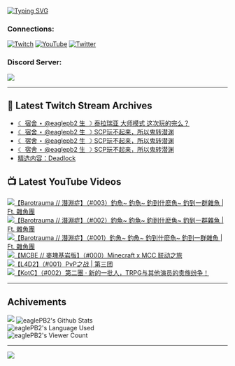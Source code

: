 <!--### Hello people, I'm EaglePB2 - The one who building something for fun 👋
Thank you for standby for this profile.   
The purpose of this profile is coming soon.   
You may come back later, as you wish if this readme.md is updated.   -->

<a href="https://git.io/typing-svg"><img src="https://readme-typing-svg.herokuapp.com?font=Fira+Code&duration=1000&pause=5000&vCenter=true&random=false&width=500&lines=%F0%9F%91%8B+Hello+Everyone%2C+I'm+EaglePB2.;%F0%9F%99%87+Thank+you+for+stopping+by+my+profile.+;%F0%9F%94%AD+%3D%3D%3D%3D+%F0%9F%94%AD;%F0%9F%91%8B+%E4%BD%A0%E5%A5%BD%EF%BC%8C%E6%AD%A1%E8%BF%8E%E4%BE%86%E5%88%B0%E6%88%91%E7%9A%84%E4%BB%A3%E7%A2%BC%E5%BA%AB%E3%80%82;%F0%9F%99%87+%E6%84%9F%E8%AC%9D%E5%89%8D%E4%BE%86%E5%8F%83%E8%A7%80%E5%B0%8F%E5%B1%8B+owo~" alt="Typing SVG" /></a>

### Connections:

[![Twitch](https://img.shields.io/badge/Twitch-9347FF?style=flat-square&logo=twitch&logoColor=white)](https://www.twitch.tv/eaglepb2)
[![YouTube](https://img.shields.io/badge/YouTube-%23FF0000.svg?style=flat-square&logo=YouTube&logoColor=white)](https://www.youtube.com/eaglepb2)
[![Twitter](https://img.shields.io/badge/Twitter-%231DA1F2.svg?style=flat-square&logo=Twitter&logoColor=white)](https://twitter.com/eaglepb2)

### Discord Server:

[![](https://invidget.switchblade.xyz/qKrub9b?theme=dark&language=ch)](https://discord.gg/qKrub9b)

---

## 👾 Latest Twitch Stream Archives
<!-- TWITCH:START -->
- [☾ 宿舍 ⋆ @eaglepb2 生 ☽ 泰拉瑞亚 大师模式 这次玩的完么？](https://www.twitch.tv/videos/2239730762)
- [☾ 宿舍 ⋆ @eaglepb2 生 ☽ SCP玩不起来，所以鬼转潜渊](https://www.twitch.tv/videos/2238860492)
- [☾ 宿舍 ⋆ @eaglepb2 生 ☽ SCP玩不起来，所以鬼转潜渊](https://www.twitch.tv/videos/2238852313)
- [☾ 宿舍 ⋆ @eaglepb2 生 ☽ SCP玩不起来，所以鬼转潜渊](https://www.twitch.tv/videos/2238843573)
- [精选内容：Deadlock](https://www.twitch.tv/videos/2237989346)
<!-- TWITCH:END -->



## 📺 Latest YouTube Videos
<!-- YOUTUBE:START -->
<!-- YOUTUBE:END -->

<!-- BEGIN YOUTUBE-CARDS -->
<a href="https://www.youtube.com/watch?v=iTOxMkv765o">
  <picture>
    <source media="(prefers-color-scheme: dark)" srcset="https://ytcards.demolab.com/?id=iTOxMkv765o&title=%E3%80%90Barotrauma+%2F%2F+%E6%BD%9B%E6%B7%B5%E7%97%87%E3%80%91%EF%BC%88%23003%EF%BC%89%E9%87%A3%E9%AD%9A~+%E9%87%A3%E9%AD%9A~+%E9%87%A3%E5%88%B0%E4%BB%80%E9%BA%BD%E9%AD%9A~+%E9%87%A3%E5%88%B0%E4%B8%80%E7%BE%A4%E9%9B%9C%E9%AD%9A+%7C+Ft.+%E9%9B%9C%E9%AD%9A%E5%9C%98&lang=zh&timestamp=1725246544&background_color=%230d1117&title_color=%23ffffff&stats_color=%23dedede&max_title_lines=1&width=250&border_radius=5&duration=13206">
    <img src="https://ytcards.demolab.com/?id=iTOxMkv765o&title=%E3%80%90Barotrauma+%2F%2F+%E6%BD%9B%E6%B7%B5%E7%97%87%E3%80%91%EF%BC%88%23003%EF%BC%89%E9%87%A3%E9%AD%9A~+%E9%87%A3%E9%AD%9A~+%E9%87%A3%E5%88%B0%E4%BB%80%E9%BA%BD%E9%AD%9A~+%E9%87%A3%E5%88%B0%E4%B8%80%E7%BE%A4%E9%9B%9C%E9%AD%9A+%7C+Ft.+%E9%9B%9C%E9%AD%9A%E5%9C%98&lang=zh&timestamp=1725246544&background_color=%23ffffff&title_color=%2324292f&stats_color=%2357606a&max_title_lines=1&width=250&border_radius=5&duration=13206" alt="【Barotrauma // 潛淵症】（#003）釣魚~ 釣魚~ 釣到什麽魚~ 釣到一群雜魚 | Ft. 雜魚團" title="【Barotrauma // 潛淵症】（#003）釣魚~ 釣魚~ 釣到什麽魚~ 釣到一群雜魚 | Ft. 雜魚團">
  </picture>
</a>
<a href="https://www.youtube.com/watch?v=3HmLneZ11j4">
  <picture>
    <source media="(prefers-color-scheme: dark)" srcset="https://ytcards.demolab.com/?id=3HmLneZ11j4&title=%E3%80%90Barotrauma+%2F%2F+%E6%BD%9B%E6%B7%B5%E7%97%87%E3%80%91%EF%BC%88%23002%EF%BC%89%E9%87%A3%E9%AD%9A~+%E9%87%A3%E9%AD%9A~+%E9%87%A3%E5%88%B0%E4%BB%80%E9%BA%BD%E9%AD%9A~+%E9%87%A3%E5%88%B0%E4%B8%80%E7%BE%A4%E9%9B%9C%E9%AD%9A+%7C+Ft.+%E9%9B%9C%E9%AD%9A%E5%9C%98&lang=zh&timestamp=1725167631&background_color=%230d1117&title_color=%23ffffff&stats_color=%23dedede&max_title_lines=1&width=250&border_radius=5&duration=12292">
    <img src="https://ytcards.demolab.com/?id=3HmLneZ11j4&title=%E3%80%90Barotrauma+%2F%2F+%E6%BD%9B%E6%B7%B5%E7%97%87%E3%80%91%EF%BC%88%23002%EF%BC%89%E9%87%A3%E9%AD%9A~+%E9%87%A3%E9%AD%9A~+%E9%87%A3%E5%88%B0%E4%BB%80%E9%BA%BD%E9%AD%9A~+%E9%87%A3%E5%88%B0%E4%B8%80%E7%BE%A4%E9%9B%9C%E9%AD%9A+%7C+Ft.+%E9%9B%9C%E9%AD%9A%E5%9C%98&lang=zh&timestamp=1725167631&background_color=%23ffffff&title_color=%2324292f&stats_color=%2357606a&max_title_lines=1&width=250&border_radius=5&duration=12292" alt="【Barotrauma // 潛淵症】（#002）釣魚~ 釣魚~ 釣到什麽魚~ 釣到一群雜魚 | Ft. 雜魚團" title="【Barotrauma // 潛淵症】（#002）釣魚~ 釣魚~ 釣到什麽魚~ 釣到一群雜魚 | Ft. 雜魚團">
  </picture>
</a>
<a href="https://www.youtube.com/watch?v=4kYHM94nyW8">
  <picture>
    <source media="(prefers-color-scheme: dark)" srcset="https://ytcards.demolab.com/?id=4kYHM94nyW8&title=%E3%80%90Barotrauma+%2F%2F+%E6%BD%9B%E6%B7%B5%E7%97%87%E3%80%91%EF%BC%88%23001%EF%BC%89%E9%87%A3%E9%AD%9A~+%E9%87%A3%E9%AD%9A~+%E9%87%A3%E5%88%B0%E4%BB%80%E9%BA%BD%E9%AD%9A~+%E9%87%A3%E5%88%B0%E4%B8%80%E7%BE%A4%E9%9B%9C%E9%AD%9A+%7C+Ft.+%E9%9B%9C%E9%AD%9A%E5%9C%98&lang=zh&timestamp=1725076724&background_color=%230d1117&title_color=%23ffffff&stats_color=%23dedede&max_title_lines=1&width=250&border_radius=5&duration=10894">
    <img src="https://ytcards.demolab.com/?id=4kYHM94nyW8&title=%E3%80%90Barotrauma+%2F%2F+%E6%BD%9B%E6%B7%B5%E7%97%87%E3%80%91%EF%BC%88%23001%EF%BC%89%E9%87%A3%E9%AD%9A~+%E9%87%A3%E9%AD%9A~+%E9%87%A3%E5%88%B0%E4%BB%80%E9%BA%BD%E9%AD%9A~+%E9%87%A3%E5%88%B0%E4%B8%80%E7%BE%A4%E9%9B%9C%E9%AD%9A+%7C+Ft.+%E9%9B%9C%E9%AD%9A%E5%9C%98&lang=zh&timestamp=1725076724&background_color=%23ffffff&title_color=%2324292f&stats_color=%2357606a&max_title_lines=1&width=250&border_radius=5&duration=10894" alt="【Barotrauma // 潛淵症】（#001）釣魚~ 釣魚~ 釣到什麽魚~ 釣到一群雜魚 | Ft. 雜魚團" title="【Barotrauma // 潛淵症】（#001）釣魚~ 釣魚~ 釣到什麽魚~ 釣到一群雜魚 | Ft. 雜魚團">
  </picture>
</a>
<a href="https://www.youtube.com/watch?v=BZw2oGO79mk">
  <picture>
    <source media="(prefers-color-scheme: dark)" srcset="https://ytcards.demolab.com/?id=BZw2oGO79mk&title=%E3%80%90MCBE+%2F%2F+%E9%BA%A5%E5%A1%8A%E5%9F%BA%E5%B2%A9%E7%89%88%E3%80%91%EF%BC%88%23000%EF%BC%89Minecraft+x+MCC+%E8%81%94%E5%8A%A8%E4%B9%8B%E6%97%85&lang=zh&timestamp=1724992403&background_color=%230d1117&title_color=%23ffffff&stats_color=%23dedede&max_title_lines=1&width=250&border_radius=5&duration=12932">
    <img src="https://ytcards.demolab.com/?id=BZw2oGO79mk&title=%E3%80%90MCBE+%2F%2F+%E9%BA%A5%E5%A1%8A%E5%9F%BA%E5%B2%A9%E7%89%88%E3%80%91%EF%BC%88%23000%EF%BC%89Minecraft+x+MCC+%E8%81%94%E5%8A%A8%E4%B9%8B%E6%97%85&lang=zh&timestamp=1724992403&background_color=%23ffffff&title_color=%2324292f&stats_color=%2357606a&max_title_lines=1&width=250&border_radius=5&duration=12932" alt="【MCBE // 麥塊基岩版】（#000）Minecraft x MCC 联动之旅" title="【MCBE // 麥塊基岩版】（#000）Minecraft x MCC 联动之旅">
  </picture>
</a>
<a href="https://www.youtube.com/watch?v=KBuufpK4SRw">
  <picture>
    <source media="(prefers-color-scheme: dark)" srcset="https://ytcards.demolab.com/?id=KBuufpK4SRw&title=%E3%80%90L4D2%E3%80%91%EF%BC%88%23001%EF%BC%89PvP%E4%B9%8B%E6%88%98+%7C+%E7%AC%AC%E4%B8%89%E5%9B%A2&lang=zh&timestamp=1724903235&background_color=%230d1117&title_color=%23ffffff&stats_color=%23dedede&max_title_lines=1&width=250&border_radius=5&duration=15452">
    <img src="https://ytcards.demolab.com/?id=KBuufpK4SRw&title=%E3%80%90L4D2%E3%80%91%EF%BC%88%23001%EF%BC%89PvP%E4%B9%8B%E6%88%98+%7C+%E7%AC%AC%E4%B8%89%E5%9B%A2&lang=zh&timestamp=1724903235&background_color=%23ffffff&title_color=%2324292f&stats_color=%2357606a&max_title_lines=1&width=250&border_radius=5&duration=15452" alt="【L4D2】（#001）PvP之战 | 第三团" title="【L4D2】（#001）PvP之战 | 第三团">
  </picture>
</a>
<a href="https://www.youtube.com/watch?v=Ml4s0w-7Y5k">
  <picture>
    <source media="(prefers-color-scheme: dark)" srcset="https://ytcards.demolab.com/?id=Ml4s0w-7Y5k&title=%E3%80%90KotC%E3%80%91%EF%BC%88%23002%EF%BC%89%E7%AC%AC%E4%BA%8C%E5%9C%98+%C2%B7+%E6%96%B0%E7%9A%84%E4%B8%80%E6%89%B9%E4%BA%BA%EF%BC%8CTRPG%E4%B8%8E%E5%85%B6%E4%BB%96%E6%BC%94%E5%91%98%E7%9A%84%E8%B4%B5%E6%97%8F%E7%BA%B7%E4%BA%89%EF%BC%81&lang=zh&timestamp=1724819442&background_color=%230d1117&title_color=%23ffffff&stats_color=%23dedede&max_title_lines=1&width=250&border_radius=5&duration=10679">
    <img src="https://ytcards.demolab.com/?id=Ml4s0w-7Y5k&title=%E3%80%90KotC%E3%80%91%EF%BC%88%23002%EF%BC%89%E7%AC%AC%E4%BA%8C%E5%9C%98+%C2%B7+%E6%96%B0%E7%9A%84%E4%B8%80%E6%89%B9%E4%BA%BA%EF%BC%8CTRPG%E4%B8%8E%E5%85%B6%E4%BB%96%E6%BC%94%E5%91%98%E7%9A%84%E8%B4%B5%E6%97%8F%E7%BA%B7%E4%BA%89%EF%BC%81&lang=zh&timestamp=1724819442&background_color=%23ffffff&title_color=%2324292f&stats_color=%2357606a&max_title_lines=1&width=250&border_radius=5&duration=10679" alt="【KotC】（#002）第二團 · 新的一批人，TRPG与其他演员的贵族纷争！" title="【KotC】（#002）第二團 · 新的一批人，TRPG与其他演员的贵族纷争！">
  </picture>
</a>
<!-- END YOUTUBE-CARDS -->

---

## Achivements
[![](https://github-profile-trophy.vercel.app/?username=eaglepb2&theme=monokai&no-bg=true&&title=Repositories,Issues,Commit,MultiLanguage)](https://github.com/anuraghazra/github-readme-stats)
<img align="center" alt="eaglePB2's Github Stats" src="https://github-readme-stats.vercel.app/api?username=eaglePB2&show_icons=true&hide_border=true&theme=merko" />
<br>
<img align="center" alt="eaglePB2's Language Used" src="https://github-readme-stats.vercel.app/api/top-langs/?username=eaglePB2&show_icons=true&hide_border=true&theme=merko&layout=compact&langs_count=8" />
<br>
<img align="center" alt="eaglePB2's Viewer Count" src="https://visitcount.itsvg.in/api?id=eaglepb2&label=Profile%20Views&color=3&icon=5&pretty=true" />

<hr>

<!-- RANDOMQUOTE:START -->
![](https://quotes-github-readme.vercel.app/api?type=horizontal&theme=merko)
<!-- RANDOMQUOTE:END -->


<!--
       _____   _   _   _____       _____   _   _   ____   
      |_   _| | | | | |  ___|     |  ___| | \ | | |  _  \  
        | |   | |_| | | |___      | |___  |  \| | | | | | 
        | |   |  _  | |  ___|     |  ___| |     | | | | | 
        | |   | | | | | |___      | |___  | |\  | | |_| | 
        |_|   |_| |_| |_____|     |_____| |_| \_| |____ / 
      
-->
